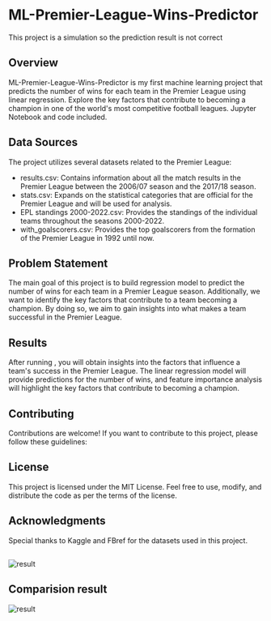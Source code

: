 # ML-Premier-League-Wins-Predictor
This project is a simulation so the prediction result is not correct

## Overview
ML-Premier-League-Wins-Predictor is my first machine learning project that predicts the number of wins for each team in the Premier League using linear regression. Explore the key factors that contribute to becoming a champion in one of the world's most competitive football leagues. Jupyter Notebook and code included.

## Data Sources
The project utilizes several datasets related to the Premier League:

- results.csv: Contains information about all the match results in the Premier League between the 2006/07 season and the 2017/18 season.
- stats.csv: Expands on the statistical categories that are official for the Premier League and will be used for analysis.
- EPL standings 2000-2022.csv: Provides the standings of the individual teams throughout the seasons 2000-2022.
- with_goalscorers.csv: Provides the top goalscorers from the formation of the Premier League in 1992 until now.

## Problem Statement
The main goal of this project is to build regression model to predict the number of wins for each team in a Premier League season. Additionally, we want to identify the key factors that contribute to a team becoming a champion. By doing so, we aim to gain insights into what makes a team successful in the Premier League.

## Results
After running , you will obtain insights into the factors that influence a team's success in the Premier League. The linear regression model will provide predictions for the number of wins, and feature importance analysis will highlight the key factors that contribute to becoming a champion.

## Contributing
Contributions are welcome! If you want to contribute to this project, please follow these guidelines:

## License
This project is licensed under the MIT License. Feel free to use, modify, and distribute the code as per the terms of the license.

## Acknowledgments
Special thanks to Kaggle and FBref for the datasets used in this project.

## 
![result]([ML-Premier-League-Wins-Predictor\result\Figure_1.png](https://github.com/namle24/ML_EPL_Win_predict/blob/main/ML-Premier-League-Wins-Predictor/result/Figure_1.png))
## Comparision result
![result]([ML-Premier-League-Wins-Predictor\result\Figure_3.png](https://github.com/namle24/ML_EPL_Win_predict/blob/main/ML-Premier-League-Wins-Predictor/result/Figure_3.png))
